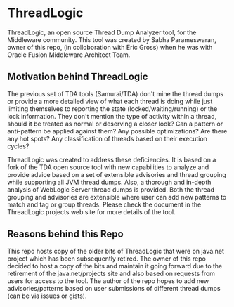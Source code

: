 # ThreadLogic

ThreadLogic, an open source Thread Dump Analyzer tool, for the Middleware community.
This tool was created by Sabha Parameswaran, owner of this repo, (in colloboration with Eric Gross) when he was with Oracle Fusion Middleware Architect Team.

## Motivation behind ThreadLogic
 
 The previous set of TDA tools (Samurai/TDA) don't mine the thread dumps or provide a more detailed view of what each thread is doing while just limiting themselves to reporting the state (locked/waiting/running) or the lock information.  They don't mention the type of activity within a thread, should it be treated as normal or deserving a closer look? Can a pattern or anti-pattern be applied against them? Any possible optimizations? Are there any hot spots? Any classification of threads based on their execution cycles? 

 ThreadLogic was created to address these deficiencies. It is based on a fork of the TDA open source tool with new capabilities to analyze and provide advice based on a set of extensible advisories and thread grouping while supporting all JVM thread dumps. Also, a thorough and in-depth analysis of WebLogic Server thread dumps is provided. Both the thread grouping and advisories are extensible where user can add new patterns to match and tag or group threads. Please check the document in the ThreadLogic projects web site for more details of the tool.

 ## Reasons behind this Repo  
 This repo hosts copy of the older bits of ThreadLogic that were on java.net project which has been subsequently retired. The owner of this repo decided to host a copy of the bits and maintain it going forward due to the retirement of the java.net/projects site and also based on requests from users for access to the tool. The author of the repo hopes to add new advisories/patterns based on user submissions of different thread dumps (can be via issues or gists).
